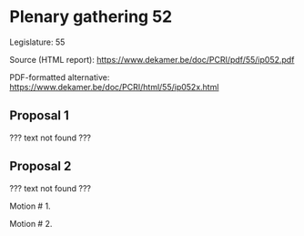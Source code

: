# Plenary gathering 52

Legislature: 55

Source (HTML report): https://www.dekamer.be/doc/PCRI/pdf/55/ip052.pdf

PDF-formatted alternative: https://www.dekamer.be/doc/PCRI/html/55/ip052x.html

## Proposal 1

??? text not found ???

## Proposal 2

??? text not found ???

Motion # 1.

Motion # 2.

